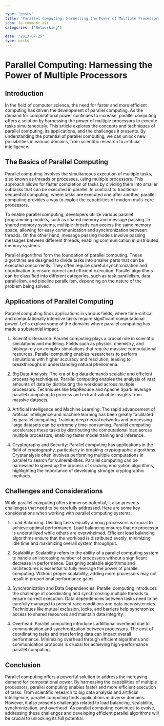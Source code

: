 ```yaml
---

type: "posts"
title: 'Parallel Computing: Harnessing the Power of Multiple Processors'
icon: fa-comment-alt
categories: ["Networking"]

date: "2013-07-25"
type: posts
---
```





# Parallel Computing: Harnessing the Power of Multiple Processors

## Introduction

In the field of computer science, the need for faster and more efficient computing has driven the development of parallel computing. As the demand for computational power continues to increase, parallel computing offers a solution by harnessing the power of multiple processors to execute tasks simultaneously. This article explores the concepts and techniques of parallel computing, its applications, and the challenges it presents. By understanding the potential of parallel computing, we can unlock new possibilities in various domains, from scientific research to artificial intelligence.

## The Basics of Parallel Computing

Parallel computing involves the simultaneous execution of multiple tasks, also known as threads or processes, using multiple processors. This approach allows for faster completion of tasks by dividing them into smaller subtasks that can be executed in parallel. In contrast to traditional sequential computing, where tasks are executed one after another, parallel computing provides a way to exploit the capabilities of modern multi-core processors.

To enable parallel computing, developers utilize various parallel programming models, such as shared memory and message passing. In shared memory systems, multiple threads can access the same memory space, allowing for easy communication and synchronization between threads. On the other hand, message passing models involve passing messages between different threads, enabling communication in distributed memory systems.

Parallel algorithms form the foundation of parallel computing. These algorithms are designed to divide tasks into smaller parts that can be executed concurrently. They often require careful synchronization and coordination to ensure correct and efficient execution. Parallel algorithms can be classified into different categories, such as task parallelism, data parallelism, and pipeline parallelism, depending on the nature of the problem being solved.

## Applications of Parallel Computing

Parallel computing finds applications in various fields, where time-critical and computationally intensive tasks require significant computational power. Let's explore some of the domains where parallel computing has made a substantial impact.

1. Scientific Research: Parallel computing plays a crucial role in scientific simulations and modeling. Fields such as physics, chemistry, and biology rely on complex simulations that require massive computational resources. Parallel computing enables researchers to perform simulations with higher accuracy and resolution, leading to breakthroughs in understanding natural phenomena.

2. Big Data Analysis: The era of big data demands scalable and efficient processing techniques. Parallel computing enables the analysis of vast amounts of data by distributing the workload across multiple processors. Techniques like MapReduce and Apache Spark leverage parallel computing to process and extract valuable insights from massive datasets.

3. Artificial Intelligence and Machine Learning: The rapid advancement of artificial intelligence and machine learning has been greatly facilitated by parallel computing. Training deep neural networks and processing large datasets can be extremely time-consuming. Parallel computing accelerates these tasks by distributing the computational load across multiple processors, enabling faster model training and inference.

4. Cryptography and Security: Parallel computing has applications in the field of cryptography, particularly in breaking cryptographic algorithms. Cryptanalysis often involves performing multiple computations in parallel to search for vulnerabilities. Parallel computing can be harnessed to speed up the process of cracking encryption algorithms, highlighting the importance of developing stronger cryptographic methods.

## Challenges and Considerations

While parallel computing offers immense potential, it also presents challenges that need to be carefully addressed. Here are some key considerations when working with parallel computing systems:

1. Load Balancing: Dividing tasks equally among processors is crucial to achieve optimal performance. Load balancing ensures that no processor is underutilized while others are overwhelmed. Efficient load balancing algorithms ensure that the workload is distributed evenly, minimizing idle time and maximizing overall system throughput.

2. Scalability: Scalability refers to the ability of a parallel computing system to handle an increasing number of processors without a significant decrease in performance. Designing scalable algorithms and architectures is essential to fully leverage the power of parallel computing. Without proper scalability, adding more processors may not result in proportional performance gains.

3. Synchronization and Data Dependencies: Parallel computing introduces the challenge of coordinating and synchronizing multiple threads to ensure correct execution. Data dependencies between tasks need to be carefully managed to prevent race conditions and data inconsistencies. Techniques like mutual exclusion, locks, and barriers help synchronize access to shared resources and maintain data integrity.

4. Overhead: Parallel computing introduces additional overhead due to communication and synchronization between processors. The cost of coordinating tasks and transferring data can impact overall performance. Minimizing overhead through efficient algorithms and communication protocols is crucial for achieving high-performance parallel computing.

## Conclusion

Parallel computing offers a powerful solution to address the increasing demand for computational power. By harnessing the capabilities of multiple processors, parallel computing enables faster and more efficient execution of tasks. From scientific research to big data analysis and artificial intelligence, parallel computing finds applications in diverse domains. However, it also presents challenges related to load balancing, scalability, synchronization, and overhead. As parallel computing continues to evolve, addressing these challenges and developing efficient parallel algorithms will be crucial to unlocking its full potential.